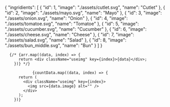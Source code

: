{
  "ingridients": [
    {
      "id": 1,
      "image": "./assets/cutlet.svg",
      "name": "Cutlet"
    },
    {
      "id": 2,
      "image": "./assets/mayo.svg",
      "name": "Mayo"
    },
    {
      "id": 3,
      "image": "./assets/onion.svg",
      "name": "Onion"
    },
    {
      "id": 4,
      "image": "./assets/tomatoe.svg",
      "name": "Tomatoe"
    },
    {
      "id": 5,
      "image": "./assets/cucumber.svg",
      "name": "Cucumber"
    },
    {
      "id": 6,
      "image": "./assets/cheese.svg",
      "name": "Cheese"
    },
    {
      "id": 7,
      "image": "./assets/salad.svg",
      "name": "Salad"
    },
    {
      "id": 8,
      "image": "./assets/bun_middle.svg",
      "name": "Bun"
    }
  ]
}

      {/* {arr.map((data, index) => {
          return <div className="useimg" key={index}>{data}</div>;
        })} */}

                {countData.map((data, index) => {
          return (
            <div className="useimg" key={index}>
              <img src={data.image} alt="" />
            </div>
          );
        })}